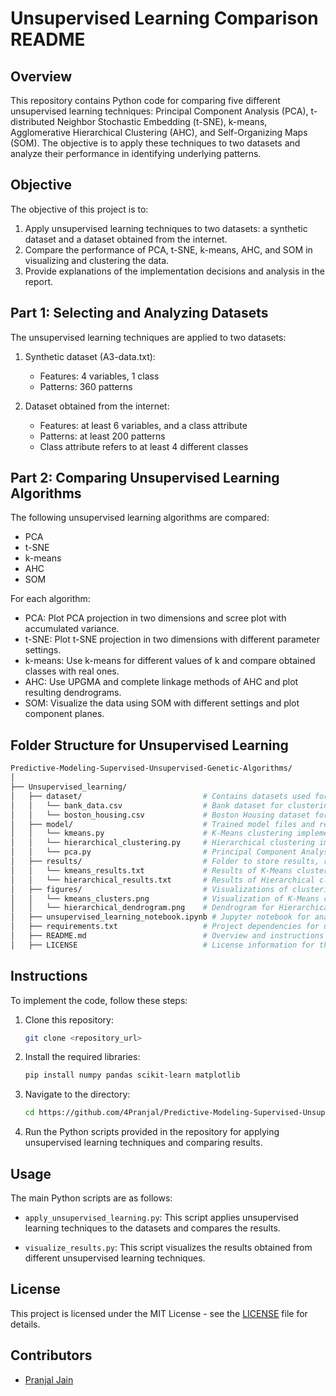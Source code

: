 # Unsupervised Learning Comparison README

## Overview

This repository contains Python code for comparing five different unsupervised learning techniques: Principal Component Analysis (PCA), t-distributed Neighbor Stochastic Embedding (t-SNE), k-means, Agglomerative Hierarchical Clustering (AHC), and Self-Organizing Maps (SOM). The objective is to apply these techniques to two datasets and analyze their performance in identifying underlying patterns.

## Objective

The objective of this project is to:

1. Apply unsupervised learning techniques to two datasets: a synthetic dataset and a dataset obtained from the internet.
2. Compare the performance of PCA, t-SNE, k-means, AHC, and SOM in visualizing and clustering the data.
3. Provide explanations of the implementation decisions and analysis in the report.

## Part 1: Selecting and Analyzing Datasets

The unsupervised learning techniques are applied to two datasets:

1. Synthetic dataset (A3-data.txt):
   - Features: 4 variables, 1 class
   - Patterns: 360 patterns

2. Dataset obtained from the internet:
   - Features: at least 6 variables, and a class attribute
   - Patterns: at least 200 patterns
   - Class attribute refers to at least 4 different classes

## Part 2: Comparing Unsupervised Learning Algorithms

The following unsupervised learning algorithms are compared:

- PCA
- t-SNE
- k-means
- AHC
- SOM

For each algorithm:

- PCA: Plot PCA projection in two dimensions and scree plot with accumulated variance.
- t-SNE: Plot t-SNE projection in two dimensions with different parameter settings.
- k-means: Use k-means for different values of k and compare obtained classes with real ones.
- AHC: Use UPGMA and complete linkage methods of AHC and plot resulting dendrograms.
- SOM: Visualize the data using SOM with different settings and plot component planes.

## Folder Structure for Unsupervised Learning

```bash
Predictive-Modeling-Supervised-Unsupervised-Genetic-Algorithms/
│
├── Unsupervised_learning/
│   ├── dataset/                           # Contains datasets used for unsupervised learning
│   │   └── bank_data.csv                  # Bank dataset for clustering
│   │   └── boston_housing.csv             # Boston Housing dataset for clustering
│   ├── model/                             # Trained model files and related scripts
│   │   └── kmeans.py                      # K-Means clustering implementation
│   │   └── hierarchical_clustering.py     # Hierarchical clustering implementation
│   │   └── pca.py                         # Principal Component Analysis (PCA) script
│   ├── results/                           # Folder to store results, reports, and metrics
│   │   └── kmeans_results.txt             # Results of K-Means clustering
│   │   └── hierarchical_results.txt       # Results of Hierarchical clustering
│   ├── figures/                           # Visualizations of clustering results
│   │   └── kmeans_clusters.png            # Visualization of K-Means clusters
│   │   └── hierarchical_dendrogram.png    # Dendrogram for Hierarchical clustering
│   ├── unsupervised_learning_notebook.ipynb # Jupyter notebook for analysis and clustering
│   ├── requirements.txt                   # Project dependencies for unsupervised learning
│   ├── README.md                          # Overview and instructions for the unsupervised learning part of the project
│   ├── LICENSE                            # License information for the project

``` 

## Instructions

To implement the code, follow these steps:

1. Clone this repository:

   ```bash
   git clone <repository_url>
   ```

2. Install the required libraries:

   ```bash
   pip install numpy pandas scikit-learn matplotlib
   ```

3. Navigate to the directory:

   ```bash
   cd https://github.com/4Pranjal/Predictive-Modeling-Supervised-Unsupervised-Genetic-Algorithms.git
   ```

4. Run the Python scripts provided in the repository for applying unsupervised learning techniques and comparing results.

## Usage

The main Python scripts are as follows:

- `apply_unsupervised_learning.py`: This script applies unsupervised learning techniques to the datasets and compares the results.
  
- `visualize_results.py`: This script visualizes the results obtained from different unsupervised learning techniques.
  
 
## License

This project is licensed under the MIT License - see the [LICENSE](LICENSE) file for details.

## Contributors

- [Pranjal Jain](https://github.com/4Pranjal)

